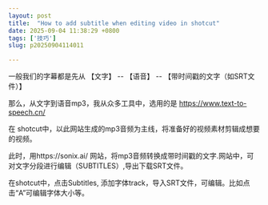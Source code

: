 ```yaml
---
layout: post
title:  "How to add subtitle when editing video in shotcut"
date: 2025-09-04 11:38:29 +0800
tags: ['技巧']
slug: p20250904114011

---
```


 一般我们的字幕都是先从 【文字】 -- 【语音】 -- 【带时间戳的文字（如SRT文件）】

 那么，从文字到语音mp3，我从众多工具中，选用的是 https://www.text-to-speech.cn/

 在 shotcut中，以此网站生成的mp3音频为主线，将准备好的视频素材剪辑成想要的视频。

 此时，用https://sonix.ai/ 网站，将mp3音频转换成带时间戳的文字.网站中，可对文字分段进行编辑（SUBTITLES）,导出下载SRT文件。

 在shotcut中，点击Subtitles, 添加字体track，导入SRT文件，可编辑。比如点击“A”可编辑字体大小等。